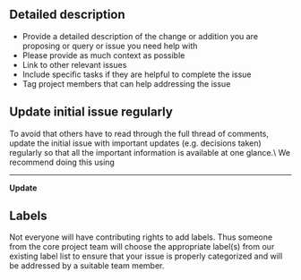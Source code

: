 ## Detailed description
 - Provide a detailed description of the change or addition you are proposing or query or issue you need help with 
 - Please provide as much context as possible
 - Link to other relevant issues
 - Include specific tasks if they are helpful to complete the issue
 - Tag project members that can help addressing the issue

## Update initial issue regularly
To avoid that others have to read through the full thread of comments, update the initial issue with important updates (e.g. decisions taken) regularly so that all the important information is available at one glance.\ 
We recommend doing this using

---
__Update__

## Labels
Not everyone will have contributing rights to add labels. Thus someone from the core project team will choose the appropriate label(s) from our existing label list to ensure that your issue is properly categorized and will be addressed by a suitable team member.
